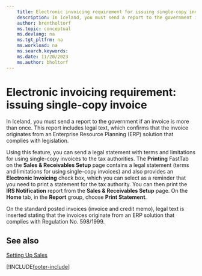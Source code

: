 ```yaml
---
    title: Electronic invoicing requirement for issuing single-copy invoice
    description: In Iceland, you must send a report to the government if an invoice is printed more than once, using electronic invoicing.
    author: brentholtorf
    ms.topic: conceptual
    ms.devlang: na
    ms.tgt_pltfrm: na
    ms.workload: na
    ms.search.keywords:
    ms.date: 11/20/2023
    ms.author: bholtorf
---
```

# Electronic invoicing requirement: issuing single-copy invoice

In Iceland, you must send a report to the government if an invoice is more than once. This report includes legal text, which confirms that the invoice originates from an Enterprise Resource Planning (ERP) solution that complies with legislation.  

Using this feature, you can send a legal statement with terms and limitations for using single-copy invoices to the tax authorities. The **Printing** FastTab on the **Sales & Receivables Setup** page contains a legal statement (terms and limitations for using single-copy invoices) and also provides an **Electronic Invoicing** check box, which you can select as a reminder that you need to print a statement for the tax authority. You can then print the **IRS Notification** report from the **Sales & Receivables Setup** page. On the **Home** tab, in the **Report** group, choose **Print Statement**.  

On the standard posted invoices (invoice and credit memo), legal text is inserted stating that the invoices originate from an ERP solution that complies with Regulation No. 598/1999.  

## See also

[Setting Up Sales](../../sales-setup-sales.md)  


[!INCLUDE[footer-include](../../includes/footer-banner.md)]